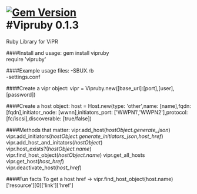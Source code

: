 [![Gem Version](https://badge.fury.io/rb/vipruby.svg)](http://badge.fury.io/rb/vipruby)  
#Vipruby 0.1.3
=======
Ruby Library for ViPR  

####Install and usage:
gem install vipruby  
require 'vipruby'  


####Example usage files:
-SBUX.rb  
-settings.conf  


####Create a vipr object:
    vipr = Vipruby.new([base_url]:[port],[user],[password])

####Create a host object:
	host = Host.new(type: 'other',name: [name],fqdn: [fqdn],initiator_node: [wwnn],initiators_port: ['WWPN1','WWPN2'],protocol: [fc/iscsi],discoverable: [true/false])

####Methods that matter:
vipr.add_host(*hostObject.generate_json*)  
vipr.add_initiators(*hostObject.generate_initiators_json*,*host_href*)  
vipr.add_host_and_initators(*hostObject*)  
vipr.host_exists?(*hostObject.name*)  
vipr.find_host_object(*hostObject.name*)
vipr.get_all_hosts  
vipr.get_host(*host_href*)  
vipr.deactivate_host(*host_href*)  

####Fun facts
To get a host href -> vipr.find_host_object(host.name)['resource'][0]['link']['href']
